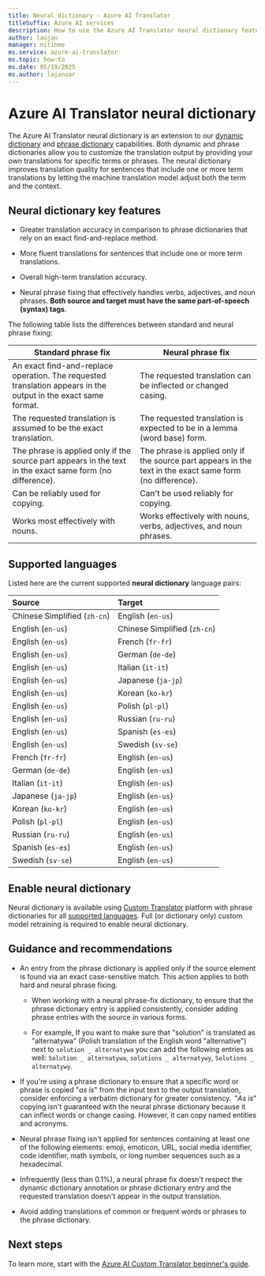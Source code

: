 ```yaml
---
title: Neural dictionary - Azure AI Translator
titleSuffix: Azure AI services
description: How to use the Azure AI Translator neural dictionary feature.
author: laujan
manager: nitinme
ms.service: azure-ai-translator
ms.topic: how-to
ms.date: 05/19/2025
ms.author: lajanuar
---
```


# Azure AI Translator neural dictionary

The Azure AI Translator neural dictionary is an extension to our [dynamic dictionary](use-dynamic-dictionary.md) and [phrase dictionary](../../custom-translator/concepts/dictionaries.md#phrase-dictionary) capabilities. Both dynamic and phrase dictionaries allow you to customize the translation output by providing your own translations for specific terms or phrases. The neural dictionary improves translation quality for sentences that include one or more term translations by letting the machine translation model adjust both the term and the context.

## Neural dictionary key features

* Greater translation accuracy in comparison to phrase dictionaries that rely on an exact find-and-replace method.

* More fluent translations for sentences that include one or more term translations.

* Overall high-term translation accuracy.

* Neural phrase fixing that effectively handles verbs, adjectives, and noun phrases. **Both source and target must have the same part-of-speech (syntax) tags**.

The following table lists the differences between standard and neural phrase fixing:

|Standard phrase fix | Neural phrase fix|
|--------------------|------------------
|An exact find-and-replace operation. The requested translation appears in the output in the exact same format. | The requested translation can be inflected or changed casing.|
|The requested translation is assumed to be the exact translation. |The requested translation is expected to be in a lemma (word base) form.|
|The phrase is applied only if the source part appears in the text in the exact same form (no difference). | The phrase is applied only if the source part appears in the text in the exact same form (no difference).|
|Can be reliably used for copying. | Can't be used reliably for copying.|
|Works most effectively with nouns. |Works effectively with nouns, verbs, adjectives, and noun phrases.|

## Supported languages

Listed here are the current supported **neural dictionary** language pairs:

|Source|Target|
|:----|:----|
|Chinese Simplified (`zh-cn`)|English (`en-us`)|
|English (`en-us`)|Chinese Simplified (`zh-cn`)|
|English (`en-us`)|French (`fr-fr`)|
|English (`en-us`)|German (`de-de`)|
|English (`en-us`)|Italian (`it-it`)|
|English (`en-us`)|Japanese (`ja-jp`)|
|English (`en-us`)|Korean (`ko-kr`)|
|English (`en-us`)|Polish (`pl-pl`)|
|English (`en-us`)|Russian (`ru-ru`)|
|English (`en-us`)|Spanish (`es-es`)|
|English (`en-us`)|Swedish (`sv-se`)|
|French (`fr-fr`)|English (`en-us`)|
|German (`de-de`)|English (`en-us`)|
|Italian (`it-it`)|English (`en-us`)|
|Japanese (`ja-jp`)|English (`en-us`)|
|Korean (`ko-kr`)|English (`en-us`)|
|Polish (`pl-pl`)|English (`en-us`)|
|Russian (`ru-ru`)|English (`en-us`)|
|Spanish (`es-es`)|English (`en-us`)|
|Swedish (`sv-se`)|English (`en-us`)|

## Enable neural dictionary

Neural dictionary is available using [Custom Translator](https://portal.customtranslator.azure.ai/) platform with phrase dictionaries for all [supported languages](#supported-languages). Full (or dictionary only) custom model retraining is required to enable neural dictionary.

## Guidance and recommendations

- An entry from the phrase dictionary is applied only if the source element is found via an exact case-sensitive match. This action applies to both hard and neural phrase fixing.

    * When working with a neural phrase-fix dictionary, to ensure that the phrase dictionary entry is applied consistently, consider adding phrase entries with the source in various forms.

    * For example, If you want to make sure that "solution" is translated as "alternatywa" (Polish translation of the English word "alternative") next to `solution _ alternatywa` you can add the following entries as well: `Solution _ alternatywa`, `solutions _ alternatywy`, `Solutions _ alternatywy`.

- If you're using a phrase dictionary to ensure that a specific word or phrase is copied "*as is*" from the input text to the output translation, consider enforcing a verbatim dictionary for greater consistency.  "*As is*" copying isn't guaranteed with the neural phrase dictionary because it can inflect words or change casing. However, it can copy named entities and acronyms.

- Neural phrase fixing isn't applied for sentences containing at least one of the following elements:  emoji, emoticon, URL, social media identifier, code identifier, math symbols, or long number sequences such as a hexadecimal.

- Infrequently (less than 0.1%), a neural phrase fix doesn't respect the dynamic dictionary annotation or phrase dictionary entry and the requested translation doesn't appear in the output translation.

- Avoid adding translations of common or frequent words or phrases to the phrase dictionary.

## Next steps

To learn more, start with the [Azure AI Custom Translator beginner's guide](../../custom-translator/beginners-guide.md).
